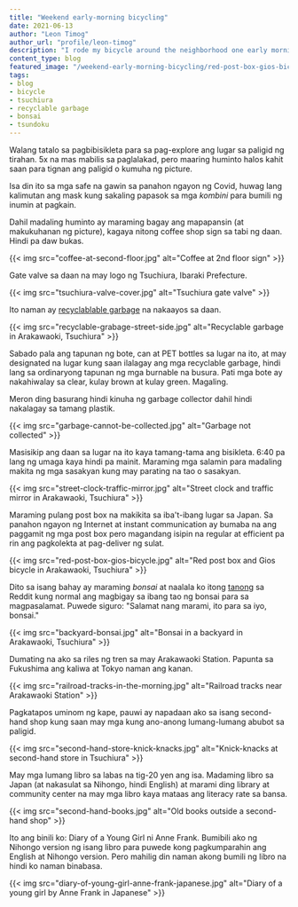 ```yaml
---
title: "Weekend early-morning bicycling"
date: 2021-06-13
author: "Leon Timog"
author_url: "profile/leon-timog"
description: "I rode my bicycle around the neighborhood one early morning"
content_type: blog
featured_image: "/weekend-early-morning-bicycling/red-post-box-gios-bicycle.jpg"
tags:
- blog
- bicycle
- tsuchiura
- recyclable garbage
- bonsai
- tsundoku
---
```

Walang tatalo sa pagbibisikleta para sa pag-explore ang lugar sa paligid ng tirahan. 5x na mas mabilis sa paglalakad, pero maaring huminto halos kahit saan para tignan ang paligid o kumuha ng picture.

Isa din ito sa mga safe na gawin sa panahon ngayon ng Covid, huwag lang kalimutan ang mask kung sakaling papasok sa mga *kombini* para bumili ng inumin at pagkain.

Dahil madaling huminto ay maraming bagay ang mapapansin (at makukuhanan ng picture), kagaya nitong coffee shop sign sa tabi ng daan. Hindi pa daw bukas.

{{< img src="coffee-at-second-floor.jpg" alt="Coffee at 2nd floor sign" >}}

Gate valve sa daan na may logo ng Tsuchiura, Ibaraki Prefecture.

{{< img src="tsuchiura-valve-cover.jpg" alt="Tsuchiura gate valve" >}}

Ito naman ay [recyclablable garbage](https://timog.org/guide/home/kinds-of-garbage/#recyclables) na nakaayos sa daan.

{{< img src="recyclable-grabage-street-side.jpg" alt="Recyclable garbage in Arakawaoki, Tsuchiura" >}}

Sabado pala ang tapunan ng bote, can at PET bottles sa lugar na ito, at may designated na lugar kung saan ilalagay ang mga recyclable garbage, hindi lang sa ordinaryong tapunan ng mga burnable na busura. Pati mga bote ay nakahiwalay sa clear, kulay brown at kulay green. Magaling.

Meron ding basurang hindi kinuha ng garbage collector dahil hindi nakalagay sa tamang plastik.

{{< img src="garbage-cannot-be-collected.jpg" alt="Garbage not collected" >}}

Masisikip ang daan sa lugar na ito kaya tamang-tama ang bisikleta. 6:40 pa lang ng umaga kaya hindi pa mainit. Maraming mga salamin para madaling makita ng mga sasakyan kung may parating na tao o sasakyan.

{{< img src="street-clock-traffic-mirror.jpg" alt="Street clock and traffic mirror in Arakawaoki, Tsuchiura" >}}

Maraming pulang post box na makikita sa iba't-ibang lugar sa Japan. Sa panahon ngayon ng Internet at instant communication ay bumaba na ang paggamit ng mga post box pero magandang isipin na regular at efficient pa rin ang pagkolekta at pag-deliver ng sulat.

{{< img src="red-post-box-gios-bicycle.jpg" alt="Red post box and Gios bicycle in Arakawaoki, Tsuchiura" >}}

Dito sa isang bahay ay maraming *bonsai* at naalala ko itong [tanong](https://www.reddit.com/r/japan/comments/64mojh/is_this_normal/) sa Reddit kung normal ang magbigay sa ibang tao ng bonsai para sa magpasalamat. Puwede siguro: "Salamat nang marami, ito para sa iyo, bonsai."

{{< img src="backyard-bonsai.jpg" alt="Bonsai in a backyard in Arakawaoki, Tsuchiura" >}} 

Dumating na ako sa riles ng tren sa may Arakawaoki Station. Papunta sa Fukushima ang kaliwa at Tokyo naman ang kanan.

{{< img src="railroad-tracks-in-the-morning.jpg" alt="Railroad tracks near Arakawaoki Station" >}}

Pagkatapos uminom ng kape, pauwi ay napadaan ako sa isang second-hand shop kung saan may mga kung ano-anong lumang-lumang abubot sa paligid. 

{{< img src="second-hand-store-knick-knacks.jpg" alt="Knick-knacks at second-hand store in Tsuchiura" >}}

May mga lumang libro sa labas na tig-20 yen ang isa. Madaming libro sa Japan (at nakasulat sa Nihongo, hindi English) at marami ding library at community center na may mga libro kaya mataas ang literacy rate sa bansa.

{{< img src="second-hand-books.jpg" alt="Old books outside a second-hand shop" >}}

Ito ang binili ko: Diary of a Young Girl ni Anne Frank. Bumibili ako ng Nihongo version ng isang libro para puwede kong pagkumparahin ang English at Nihongo version. Pero mahilig din naman akong bumili ng libro na hindi ko naman binabasa.

{{< img src="diary-of-young-girl-anne-frank-japanese.jpg" alt="Diary of a young girl by Anne Frank in Japanese" >}}